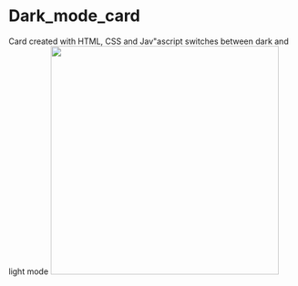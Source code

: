 # Dark_mode_card
Card created with HTML, CSS and Jav"ascript switches between dark and light mode
<img src="https://media.giphy.com/media/5gZPW60ASHgrlgsrAk/giphy.gif" width="400" >
